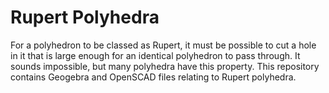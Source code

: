 # Rupert Polyhedra

For a polyhedron to be classed as Rupert, it must be possible to cut a hole in it that is large enough for an identical polyhedron to pass through. It sounds impossible, but many polyhedra have this property. This repository contains Geogebra and OpenSCAD files relating to Rupert polyhedra.
